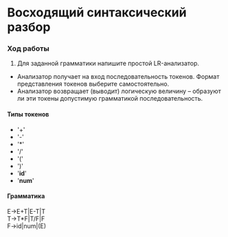 # Восходящий синтаксический разбор
### Ход работы
1. Для заданной грамматики напишите простой LR-анализатор.

* Анализатор получает на вход последовательность токенов. Формат представления токенов выберите самостоятельно.
* Анализатор возвращает (выводит) логическую величину – образуют ли эти токены допустимую грамматикой последовательность.

#### __Типы токенов__
- '+'
- '-' 
- '*'
- '/'
- '('
- ')'
- '__id__'
- '__num__'

#### __Грамматика__
E→E+T|E-T|T  
T→T*F|T/F|F  
F→id|num|(E)  
